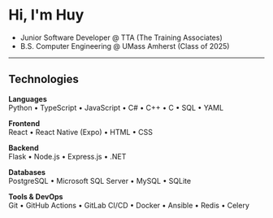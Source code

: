# Hi, I'm Huy

- Junior Software Developer @ TTA (The Training Associates)  
- B.S. Computer Engineering @ UMass Amherst (Class of 2025)

---

## Technologies

**Languages**  
Python • TypeScript • JavaScript • C# • C++ • C • SQL • YAML  

**Frontend**  
React • React Native (Expo) • HTML • CSS

**Backend**  
Flask • Node.js • Express.js • .NET 

**Databases**  
PostgreSQL • Microsoft SQL Server • MySQL • SQLite  

**Tools & DevOps**  
Git • GitHub Actions • GitLab CI/CD • Docker • Ansible • Redis • Celery
